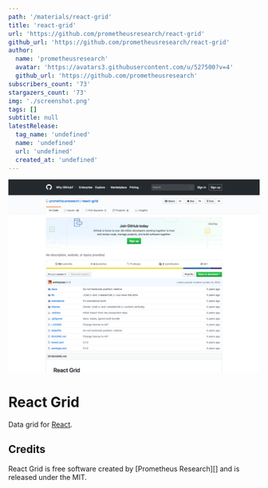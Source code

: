 ```yaml
---
path: '/materials/react-grid'
title: 'react-grid'
url: 'https://github.com/prometheusresearch/react-grid'
github_url: 'https://github.com/prometheusresearch/react-grid'
author:
  name: 'prometheusresearch'
  avatar: 'https://avatars3.githubusercontent.com/u/527500?v=4'
  github_url: 'https://github.com/prometheusresearch'
subscribers_count: '73'
stargazers_count: '73'
img: './screenshot.png'
tags: []
subtitle: null
latestRelease:
  tag_name: 'undefined'
  name: 'undefined'
  url: 'undefined'
  created_at: 'undefined'
---
```


![alt text](screenshot.png)

# React Grid

Data grid for [React][].

## Credits

React Grid is free software created by [Prometheus Research][] and is released
under the MIT.

[React]: http://facebook.github.io/react/
[Prometheus Research, LLC]: http://prometheusresearch.com

        
